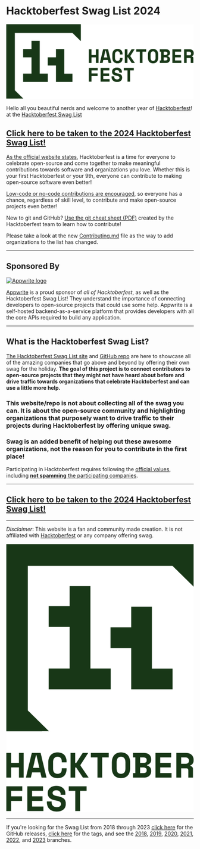 # Hacktoberfest Swag List 2024

![Hacktoberfest logo](docs/img/horizontal_dark_green.png)

Hello all you beautiful nerds and welcome to another year of [Hacktoberfest](https://hacktoberfest.com/)! at the [Hacktoberfest Swag List](https://hacktoberfestswaglist.com)

## [Click here to be taken to the 2024 Hacktoberfest Swag List!](https://hacktoberfestswaglist.com/list)

[As the official website states](https://hacktoberfest.com/#prepare-to-hack), Hacktoberfest is a time for everyone to celebrate open-source and come together to make meaningful contributions towards software and organizations you love. Whether this is your first Hacktoberfest or your 9th, everyone can contribute to making open-source software even better!

[Low-code or no-code contributions are encouraged](https://hacktoberfest.com/about/#low-or-non-code), so everyone has a chance, regardless of skill level, to contribute and make open-source projects even better!

New to git and GitHub? [Use the git cheat sheet (PDF)](docs/files/DigitalOcean-Hacktoberfest2024-GitCheatSheet.pdf) created by the Hacktoberfest team to learn how to contribute!

Please take a look at the new [Contributing.md](docs/contributing.md) file as the way to add organizations to the list has changed.

---

## Sponsored By

<a href="<https://apwr.dev/3RHDflS">
<picture>
  <source media="(prefers-color-scheme: dark)" srcset="docs/img/appwrite-logotype-light.svg">
  <source media="(prefers-color-scheme: light)" srcset="docs/img/appwrite-logotype-dark.svg">
  <img alt="Appwrite logo" src="docs/img/appwrite-logotype-light.svg">
</picture>
</a>

[Appwrite](https://apwr.dev/3RHDflS) is a proud sponsor of *all of Hacktoberfest*, as well as the Hacktoberfest Swag List! They understand the importance of connecting developers to open-source projects that could use some help.
Appwrite is a self-hosted backend-as-a-service platform that provides developers with all the core APIs required to build any application.

---

## What is the Hacktoberfest Swag List?

[The Hacktoberfest Swag List site](https://hacktoberfestswaglist.com) and [GitHub repo](https://github.com/crweiner/hacktoberfest-swag-list) are here to showcase all of the amazing companies that go above and beyond by offering their own swag for the holiday. **The goal of this project is to connect contributors to open-source projects that they might not have heard about before and drive traffic towards organizations that celebrate Hacktoberfest and can use a little more help.**

### This website/repo is not about collecting all of the swag you can. It is about the open-source community and highlighting organizations that purposely want to drive traffic to their projects during Hacktoberfest by offering unique swag.

### Swag is an added benefit of helping out these awesome organizations, not the reason for you to contribute in the first place!

Participating in Hacktoberfest requires following the [official values](https://hacktoberfest.com/participation/#values), including [**not spamming** the participating companies](https://hacktoberfest.com/participation/#spam).

---

## [Click here to be taken to the 2024 Hacktoberfest Swag List!](https://hacktoberfestswaglist.com/list)

---

*Disclaimer*: This website is a fan and community made creation. It is not affiliated with [Hacktoberfest](https://hacktoberfest.com/) or any company offering swag.

![Presented by DigitalOcean](/docs/img/vertical_dark_green.png)

---

If you're looking for the Swag List from 2018 through 2023 [click here](https://github.com/crweiner/hacktoberfest-swag-list/releases) for the GitHub releases, [click here](https://github.com/crweiner/hacktoberfest-swag-list/tags) for the tags, and see the [2018](https://github.com/crweiner/hacktoberfest-swag-list/tree/2018), [2019](https://github.com/crweiner/hacktoberfest-swag-list/tree/2019), [2020](https://github.com/crweiner/hacktoberfest-swag-list/tree/2020), [2021](https://github.com/crweiner/hacktoberfest-swag-list/tree/2021), [2022](https://github.com/crweiner/hacktoberfest-swag-list/tree/2022), and [2023](https://github.com/crweiner/hacktoberfest-swag-list/tree/2023) branches.
